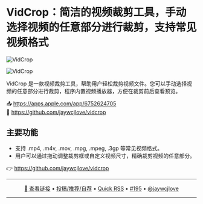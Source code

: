 VidCrop：简洁的视频裁剪工具，手动选择视频的任意部分进行裁剪，支持常见视频格式
===

![VidCrop](https://github.com/user-attachments/assets/5e64fb5a-b219-4c0f-8295-4725e97f2693)

![VidCrop](https://github.com/user-attachments/assets/3571fd6b-9539-4f61-ae4c-5dfc508eec2d)

VidCrop 是一款视频裁剪工具，帮助用户轻松裁剪视频文件。您可以手动选择视频的任意部分进行裁剪，程序内置视频播放器，方便在裁剪前后查看预览。

📥 https://apps.apple.com/app/6752624705  
💬 https://github.com/jaywcjlove/vidcrop  

## 主要功能

- 支持 .mp4, .m4v, .mov, .mpg, .mpeg, .3gp 等常见视频格式。
- 用户可以通过拖动调整裁剪框或自定义视频尺寸，精确裁剪视频的任意部分。

👉 https://github.com/jaywcjlove/vidcrop

---

<p align="center">
<a href="https://github.com/jaywcjlove/vidcrop" target="_blank">🔗 查看链接</a> • 
<a href="https://github.com/jaywcjlove/quick-rss/issues/new/choose" target="_blank">投稿/推荐/自荐</a> • 
<a href="https://wangchujiang.com/quick-rss/feeds/index.html" target="_blank">Quick RSS</a> • 
<a href="https://github.com/jaywcjlove/quick-rss/issues/195" target="_blank">#195</a> • 
<a href="https://github.com/jaywcjlove" target="_blank">@jaywcjlove</a>
</p>

---
    
